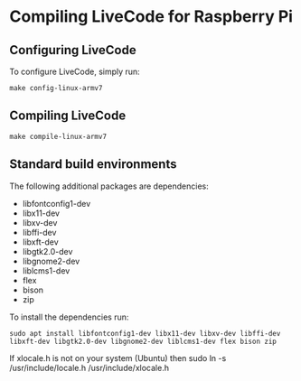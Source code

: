 # Compiling LiveCode for Raspberry Pi

## Configuring LiveCode

To configure LiveCode, simply run:

    make config-linux-armv7

## Compiling LiveCode

    make compile-linux-armv7

## Standard build environments

The following additional packages are dependencies:

* libfontconfig1-dev
* libx11-dev
* libxv-dev
* libffi-dev
* libxft-dev
* libgtk2.0-dev
* libgnome2-dev
* liblcms1-dev
* flex
* bison
* zip

To install the dependencies run:

    sudo apt install libfontconfig1-dev libx11-dev libxv-dev libffi-dev libxft-dev libgtk2.0-dev libgnome2-dev liblcms1-dev flex bison zip

If xlocale.h is not on your system (Ubuntu) then
    sudo ln -s /usr/include/locale.h /usr/include/xlocale.h

